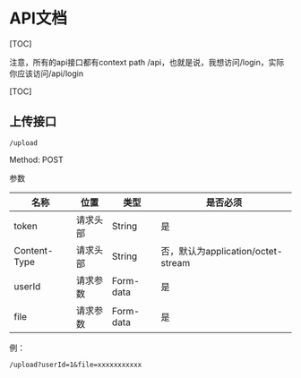 # API文档

[TOC]

注意，所有的api接口都有context path /api，也就是说，我想访问/login，实际你应该访问/api/login

[TOC]

## 上传接口

```
/upload
```

Method: POST

参数

| 名称         | 位置     | 类型      | 是否必须                           |
| ------------ | -------- | --------- | ---------------------------------- |
| token        | 请求头部 | String    | 是                                 |
| Content-Type | 请求头部 | String    | 否，默认为application/octet-stream |
| userId       | 请求参数 | Form-data | 是                                 |
| file         | 请求参数 | Form-data | 是                                 |

例：

```
/upload?userId=1&file=xxxxxxxxxxx
```